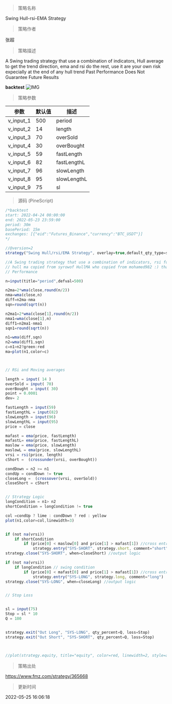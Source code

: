 
> 策略名称

Swing Hull-rsi-EMA Strategy

> 策略作者

张超

> 策略描述

A Swing trading strategy that use a combination of indicators, Hull average to get the trend direction, ema and rsi do the rest, use it are your own risk expecially at the end of any hull trend
Past Performance Does Not Guarantee Future Results

**backtest**
 ![IMG](https://www.fmz.com/upload/asset/ab1fe0ba981e4b4a64.png) 

> 策略参数



|参数|默认值|描述|
|----|----|----|
|v_input_1|500|period|
|v_input_2|14|length|
|v_input_3|70|overSold|
|v_input_4|30|overBought|
|v_input_5|59|fastLength|
|v_input_6|82|fastLengthL|
|v_input_7|96|slowLength|
|v_input_8|95|slowLengthL|
|v_input_9|75|sl|


> 源码 (PineScript)

``` javascript
/*backtest
start: 2022-04-24 00:00:00
end: 2022-05-23 23:59:00
period: 30m
basePeriod: 15m
exchanges: [{"eid":"Futures_Binance","currency":"BTC_USDT"}]
*/

//@version=2
strategy("Swing Hull/rsi/EMA Strategy", overlay=true,default_qty_type=strategy.cash,default_qty_value=10000,scale=true,initial_capital=10000,currency=currency.USD)

//A Swing trading strategy that use a combination of indicators, rsi for target, hull for overall direction enad ema for entering the martket.
// hull ma copied from syrowof HullMA who copied from mohamed982 :) thanks both
// Performance 

n=input(title="period",defval=500)

n2ma=2*wma(close,round(n/2))
nma=wma(close,n)
diff=n2ma-nma
sqn=round(sqrt(n))

n2ma1=2*wma(close[1],round(n/2))
nma1=wma(close[1],n)
diff1=n2ma1-nma1
sqn1=round(sqrt(n))

n1=wma(diff,sqn)
n2=wma(diff1,sqn)
c=n1>n2?green:red
ma=plot(n1,color=c)



// RSi and Moving averages

length = input( 14 )
overSold = input( 70)
overBought = input( 30)
point = 0.0001
dev= 2

fastLength = input(59)
fastLengthL = input(82)
slowLength = input(96)
slowLengthL = input(95)
price = close

mafast = ema(price, fastLength)
mafastL= ema(price, fastLengthL)
maslow = ema(price, slowLength)
maslowL = ema(price, slowLengthL)
vrsi = rsi(price, length)
cShort =  (crossunder(vrsi, overBought))

condDown = n2 >= n1
condUp = condDown != true
closeLong =  (crossover(vrsi, overSold))
closeShort = cShort 


// Strategy Logic
longCondition = n1> n2
shortCondition = longCondition != true

col =condUp ? lime : condDown ? red : yellow
plot(n1,color=col,linewidth=3)


if (not na(vrsi))
    if shortCondition    
        if (price[0] < maslow[0] and price[1] > mafast[1]) //cross entry
            strategy.entry("SYS-SHORT", strategy.short, comment="short")
strategy.close("SYS-SHORT", when=closeShort) //output logic

if (not na(vrsi))
    if longCondition // swing condition          
        if (price[0] < mafast[0] and price[1] > mafast[1]) //cross entry
            strategy.entry("SYS-LONG", strategy.long, comment="long")
strategy.close("SYS-LONG", when=closeLong) //output logic


// Stop Loss 


sl = input(75)
Stop = sl * 10
Q = 100


strategy.exit("Out Long", "SYS-LONG", qty_percent=Q, loss=Stop)
strategy.exit("Out Short", "SYS-SHORT", qty_percent=Q, loss=Stop)



//plot(strategy.equity, title="equity", color=red, linewidth=2, style=areabr)
```

> 策略出处

https://www.fmz.com/strategy/365668

> 更新时间

2022-05-25 16:06:18
